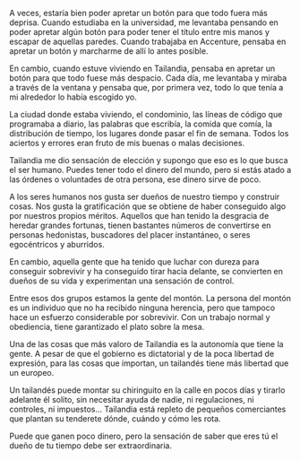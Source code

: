 A veces, estaría bien poder apretar un botón para que todo fuera más deprisa. Cuando estudiaba en la universidad, me levantaba pensando en poder apretar algún botón para poder tener el título entre mis manos y escapar de aquellas paredes. Cuando trabajaba en Accenture, pensaba en apretar un botón y marcharme de allí lo antes posible.

En cambio, cuando estuve viviendo en Tailandia, pensaba en apretar un botón para que todo fuese más despacio. Cada día, me levantaba y miraba a través de la ventana y pensaba que, por primera vez, todo lo que tenía a mi alrededor lo había escogido yo.

La ciudad donde estaba viviendo, el condominio, las líneas de código que programaba a diario, las palabras que escribía, la comida que comía, la distribución de tiempo, los lugares donde pasar el fin de semana. Todos los aciertos y errores eran fruto de mis buenas o malas decisiones.

Tailandia me dio sensación de elección y supongo que eso es lo que busca el ser humano. Puedes tener todo el dinero del mundo, pero si estás atado a las órdenes o voluntades de otra persona, ese dinero sirve de poco.

A los seres humanos nos gusta ser dueños de nuestro tiempo y construir cosas. Nos gusta la gratificación que se obtiene de haber conseguido algo por nuestros propios méritos. Aquellos que han tenido la desgracia de heredar grandes fortunas, tienen bastantes números de convertirse en personas hedonistas, buscadores del placer instantáneo, o seres egocéntricos y aburridos.

En cambio, aquella gente que ha tenido que luchar con dureza para conseguir sobrevivir y ha conseguido tirar hacia delante, se convierten en dueños de su vida y experimentan una sensación de control.

Entre esos dos grupos estamos la gente del montón. La persona del montón es un individuo que no ha recibido ninguna herencia, pero que tampoco hace un esfuerzo considerable por sobrevivir. Con un trabajo normal y obediencia, tiene garantizado el plato sobre la mesa.

Una de las cosas que más valoro de Tailandia es la autonomía que tiene la gente. A pesar de que el gobierno es dictatorial y de la poca libertad de expresión, para las cosas que importan, un tailandés tiene más libertad que un europeo.

Un tailandés puede montar su chiringuito en la calle en pocos días y tirarlo adelante él solito, sin necesitar ayuda de nadie, ni regulaciones, ni controles, ni impuestos... Tailandia está repleto de pequeños comerciantes que plantan su tenderete dónde, cuándo y cómo les rota. 

Puede que ganen poco dinero, pero la sensación de saber que eres tú el dueño de tu tiempo debe ser extraordinaria.